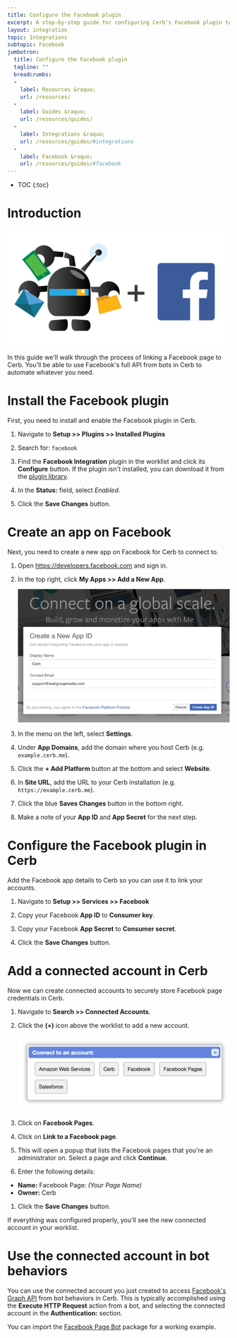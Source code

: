 ```yaml
---
title: Configure the Facebook plugin
excerpt: A step-by-step guide for configuring Cerb's Facebook plugin to access and manage pages with bots.
layout: integration
topic: Integrations
subtopic: Facebook
jumbotron:
  title: Configure the Facebook plugin
  tagline: ""
  breadcrumbs:
  -
    label: Resources &raquo;
    url: /resources/
  -
    label: Guides &raquo;
    url: /resources/guides/
  -
    label: Integrations &raquo;
    url: /resources/guides/#integrations
  -
    label: Facebook &raquo;
    url: /resources/guides/#facebook
---
```


* TOC
{:toc}

# Introduction

<div class="cerb-screenshot">
<img src="/assets/images/guides/facebook/plugin/cerb-and-facebook.png" class="screenshot">
</div>

In this guide we'll walk through the process of linking a Facebook page to Cerb. You'll be able to use Facebook's full API from bots in Cerb to automate whatever you need.

# Install the Facebook plugin

First, you need to install and enable the Facebook plugin in Cerb.

1. Navigate to **Setup >> Plugins >> Installed Plugins**

1. Search for: `facebook`

1. Find the **Facebook Integration** plugin in the worklist and click its **Configure** button.  If the plugin isn't installed, you can download it from the [plugin library](/docs/plugins#library).

1. In the **Status:** field, select _Enabled_.

1. Click the **Save Changes** button.

# Create an app on Facebook

Next, you need to create a new app on Facebook for Cerb to connect to.

1. Open <https://developers.facebook.com> and sign in.

1. In the top right, click **My Apps >> Add a New App**.
    <div class="cerb-screenshot">
    <img src="/assets/images/guides/facebook/plugin/facebook-new-app.png" class="screenshot">
    </div>

1. In the menu on the left, select **Settings**.

1. Under **App Domains**, add the domain where you host Cerb (e.g. `example.cerb.me`).

1. Click the **+ Add Platform** button at the bottom and select **Website**.

1. In **Site URL**, add the URL to your Cerb installation (e.g. `https://example.cerb.me`).

1. Click the blue **Saves Changes** button in the bottom right.

1. Make a note of your **App ID** and **App Secret** for the next step.

# Configure the Facebook plugin in Cerb

Add the Facebook app details to Cerb so you can use it to link your accounts.

1. Navigate to **Setup >> Services >> Facebook**

1. Copy your Facebook **App ID** to **Consumer key**.

1. Copy your Facebook **App Secret** to **Consumer secret**.

1. Click the **Save Changes** button.

# Add a connected account in Cerb

Now we can create connected accounts to securely store Facebook page credentials in Cerb.

1. Navigate to **Search >> Connected Accounts**.

1. Click the **(+)** icon above the worklist to add a new account.
    <div class="cerb-screenshot">
    <img src="/assets/images/guides/facebook/plugin/new-connected-account.png" class="screenshot">
    </div>

1. Click on **Facebook Pages**.

1. Click on **Link to a Facebook page**.

1. This will open a popup that lists the Facebook pages that you're an administrator on.  Select a page and click **Continue**.

1. Enter the following details:
- **Name:** Facebook Page: _(Your Page Name)_
- **Owner:** Cerb

1. Click the **Save Changes** button.

If everything was configured properly, you'll see the new connected account in your worklist.

# Use the connected account in bot behaviors

You can use the connected account you just created to access [Facebook's Graph API](https://developers.facebook.com/docs/graph-api) from bot behaviors in Cerb.  This is typically accomplished using the **Execute HTTP Request** action from a bot, and selecting the connected account in the **Authentication:** section.

You can import the [Facebook Page Bot](/packages/facebook-page-bot/) package for a working example.